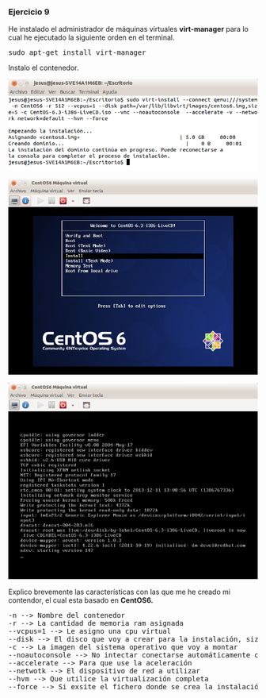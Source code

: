 ### Ejercicio 9

He instalado el administrador de máquinas virtuales **virt-manager** para lo cual he ejecutado la siguiente orden en el terminal.

<pre>
sudo apt-get install virt-manager
</pre>

Instalo el contenedor.

![imagen81](https://github.com/jmanday/Imagenes/blob/master/imagen81.png?raw=true)

![imagen82](https://github.com/jmanday/Imagenes/blob/master/imagen82.png?raw=true)

![imagen83](https://github.com/jmanday/Imagenes/blob/master/imagen83.png?raw=true)

Explico brevemente las características con las que me he creado mi contendor, el cual esta basado en **CentOS6.**

<pre>
-n --> Nombre del contenedor
-r --> La cantidad de memoria ram asignada
--vcpus=1 --> Le asigno una cpu virtual
--disk --> El disco que voy a crear para la instalación, size=5 --> Al cual le asigno % Gb
-c --> La imagen del sistema operativo que voy a montar
--noautoconsole --> No intectar conectarse automáticamente con la consola huesped
--accelerate --> Para que use la aceleración 
--netwotk --> El dispositivo de red a utilizar
--hvm --> Que utilice la virtualización completa
--force --> Si exsite el fichero donde se crea la instalación lo sobreescribe
</pre


